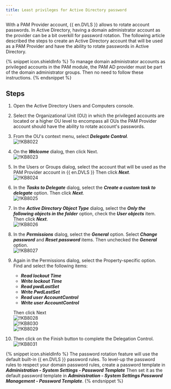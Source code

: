 ```yaml
---
title: Least privileges for Active Directory password
---
```

With a PAM Provider account, {{ en.DVLS }} allows to rotate account passwords. In Active Directory, having a domain administrator account as the provider can be a bit overkill for password rotation. The following article described the steps to create an Active Directory account that will be used as a PAM Provider and have the ability to rotate passwords in Active Directory.

{% snippet icon.shieldInfo %}
To manage domain administrator accounts as privileged accounts in the PAM module, the PAM AD provider must be part of the domain administrator groups. Then no need to follow these instructions.
{% endsnippet %}

## Steps

1. Open the Active Directory Users and Computers console.
1. Select the Organizational Unit (OU) in which the privileged accounts are located or a higher OU level to encompass all OUs the PAM Provider account should have the ability to rotate account's passwords.
1. From the OU's context menu, select ***Delegate Control***.  
![!!KB8022](https://webdevolutions.azureedge.net/docs/en/kb/KB8022.png)
1. On the ***Welcome*** dialog, then click Next.  
![!!KB8023](https://webdevolutions.azureedge.net/docs/en/kb/KB8023.png)
1. In the Users or Groups dialog, select the account that will be used as the PAM Provider account in {{ en.DVLS }} Then click ***Next***.  
![!!KB8024](https://webdevolutions.azureedge.net/docs/en/kb/KB8024.png)
1. In the ***Tasks to Delegate*** dialog, select the ***Create a custom task to delegate*** option. Then click ***Next***.  
![!!KB8025](https://webdevolutions.azureedge.net/docs/en/kb/KB8025.png)
1. In the ***Active Directory Object Type*** dialog, select the ***Only the following objects in the folder*** option, check the ***User objects*** item. Then click ***Next***.  
![!!KB8026](https://webdevolutions.azureedge.net/docs/en/kb/KB8026.png)
1. In the ***Permissions*** dialog, select the ***General*** option. Select ***Change password*** and ***Reset password*** items. Then unchecked the ***General*** option.  
![!!KB8027](https://webdevolutions.azureedge.net/docs/en/kb/KB8027.png)
1. Again in the Permissions dialog, select the Property-specific option. Find and select the following items: 
   - ***Read lockout Time***
   - ***Write lockout Time***
   - ***Read pwdLastSet***
   - ***Write PwdLastSet***
   - ***Read user AccountControl***
   - ***Write user AccountControl***

   Then click Next  
   ![!!KB8028](https://webdevolutions.azureedge.net/docs/en/kb/KB8028.png)  
   ![!!KB8030](https://webdevolutions.azureedge.net/docs/en/kb/KB8030.png)  
   ![!!KB8029](https://webdevolutions.azureedge.net/docs/en/kb/KB8029.png)
10. Then click on the Finish button to complete the Delegation Control.  
![!!KB8031](https://webdevolutions.azureedge.net/docs/en/kb/KB8031.png)  

{% snippet icon.shieldInfo %}
The password rotation feature will use the default built-in {{ en.DVLS }} password rules. To level-up the password rules to respect your domain password rules, create a password template in ***Administration - System Settings - Password Template*** Then set it as the default password template in ***Administration - System Settings Password Management - Password Template***.
{% endsnippet %}
